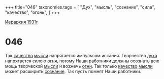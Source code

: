 +++
title="046"
taxonomies.tags = [
"Дух",
"мысль",
"сознание",
"сила",
"качество",
"огонь",
]
+++

[Иерархия 1931г](/agni/19312)

# 046
Так [качество](/tags/качество) [мысли](/tags/мысль) напрягается импульсом искания. Творчество [духа](/tags/Дух) напрягается силою [огня](/tags/огонь), потому Наши работники должны осознать всю мощь творческой [мысли](/tags/мысль) и возжечь [огни](/tags/огонь). Так только [качество](/tags/качество) [мысли](/tags/мысль) может расширить [сознание](/tags/сознание). Так пусть помнят Наши работники.   

